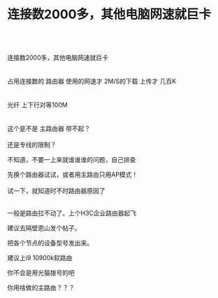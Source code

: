 # 连接数2000多，其他电脑网速就巨卡


<br />
<br />
<br />
连接数2000多，其他电脑网速就巨卡<br />
<br />
<br />
占用连接数的 路由器 使用的网速才 2M/S的下载 上传才 几百K<br />
<br />
<br />
光纤 上下行对等100M<br />
<br />
<br />
这个是不是 主路由器 带不起？<br />
<br />
还是专线的限制？

不知道，不要一上来就谁谁谁的问题，自己排查

先换个路由器试试，或者用主路由只用AP模式！<br />
<br />
试一下，就知道时不时路由器原因了<br />
<br />
<img src="static/image/smiley/default/lol.gif" smilieid="12" border="0" alt="" /><img src="static/image/smiley/default/lol.gif" smilieid="12" border="0" alt="" /><img src="static/image/smiley/default/lol.gif" smilieid="12" border="0" alt="" />

一般是路由拉不动了。上个H3C企业路由器起飞

建议去隔壁恩山发个帖子。<img id="aimg_OQhm2" onclick="zoom(this, this.src, 0, 0, 0)" class="zoom" src="https://cdn.jsdelivr.net/gh/hishis/forum-master/public/images/patch.gif" onmouseover="img_onmouseoverfunc(this)" onload="thumbImg(this)" border="0" alt="" />

把各个节点的设备型号发出来。

建议上i9 10900k软路由<img id="aimg_MpenB" onclick="zoom(this, this.src, 0, 0, 0)" class="zoom" src="https://cdn.jsdelivr.net/gh/hishis/forum-master/public/images/patch.gif" onmouseover="img_onmouseoverfunc(this)" onload="thumbImg(this)" border="0" alt="" />

你不会是用光猫拨号的吧<img src="static/image/smiley/default/lol.gif" smilieid="12" border="0" alt="" />

你用啥做的主路由？？？
